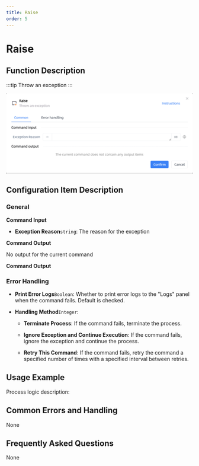 ```yaml
---
title: Raise
order: 5
---
```


# Raise

## Function Description

:::tip 
Throw an exception
:::

![Raise](../../../assets/Raise_command.png)

## Configuration Item Description

### General

**Command Input**

- **Exception Reason**`string`: The reason for the exception


**Command Output**

No output for the current command


**Command Output**

### Error Handling

- **Print Error Logs**`Boolean`: Whether to print error logs to the "Logs" panel when the command fails. Default is checked. 

- **Handling Method**`Integer`:

    - **Terminate Process**: If the command fails, terminate the process.

    - **Ignore Exception and Continue Execution**: If the command fails, ignore the exception and continue the process.

    - **Retry This Command**: If the command fails, retry the command a specified number of times with a specified interval between retries.

## Usage Example

Process logic description:

## Common Errors and Handling

None

## Frequently Asked Questions

None

